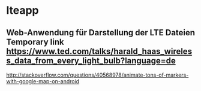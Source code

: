 # lteapp
Web-Anwendung für Darstellung der LTE Dateien
Temporary link
https://www.ted.com/talks/harald_haas_wireless_data_from_every_light_bulb?language=de
--
http://stackoverflow.com/questions/40568978/animate-tons-of-markers-with-google-map-on-android
